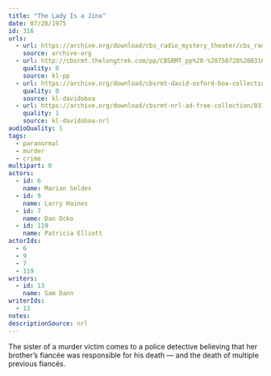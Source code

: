 ```yaml
---
title: "The Lady Is a Jinx"
date: 07/28/1975
id: 316
urls: 
  - url: https://archive.org/download/cbs_radio_mystery_theater/cbs_radio_mystery_theater-0301-0350.zip/cbs_radio_mystery_theater-0301-0350%2Fcbsrmt_0316_the_lady_is_a_jinx.mp3
    source: archive-org
  - url: http://cbsrmt.thelongtrek.com/pp/CBSRMT_pp%20-%20750728%200316%20The%20Lady%20Is%20a%20Jinx.mp3
    quality: 0
    source: kl-pp
  - url: https://archive.org/download/cbsrmt-david-oxford-boa-collection/CBSRMT-750728-0316-repeated-751206-The-Lady-Is-a-Jinx-(128-44)_KIXI-{BoA}.mp3
    quality: 0
    source: kl-davidoboa
  - url: https://archive.org/download/cbsrmt-nrl-ad-free-collection/0316%20CBSRMT-750728-0316-repeated-751206-The-Lady-Is-a-Jinx-(128-44)_KIXI-%7BBoA%7D%20(no%20ads).mp3
    quality: 1
    source: kl-davidoboa-nrl
audioQuality: 1
tags: 
  - paranormal
  - murder
  - crime
multipart: 0
actors:  
  - id: 6
    name: Marian Seldes  
  - id: 9
    name: Larry Haines  
  - id: 7
    name: Dan Ocko  
  - id: 119
    name: Patricia Elliott
actorIds:  
  - 6  
  - 9  
  - 7  
  - 119
writers:  
  - id: 13
    name: Sam Dann
writerIds:  
  - 13
notes: 
descriptionSource: nrl
---
```

The sister of a murder victim comes to a police detective believing that her brother’s fiancée was responsible for his death — and the death of multiple previous fiancés.
